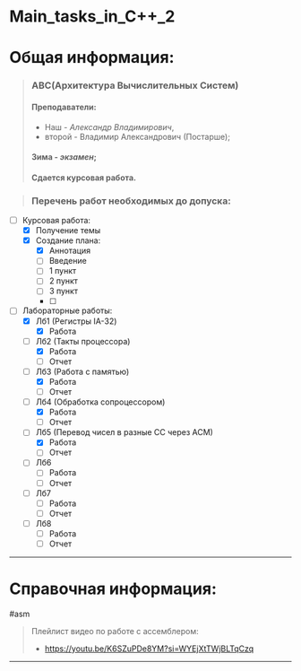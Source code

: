 # Main_tasks_in_C++_2

# Общая информация:

> ### АВС(Архитектура Вычислительных Систем)
>
>#### Преподаватели: 
> - Наш - *Александр Владимирович*, 
> - второй - Владимир Александрович (Постарше);
> 
> #### Зима - *экзамен*;
> #### Сдается курсовая работа.


> ### Перечень работ необходимых до допуска:
- [ ] Курсовая работа:
	- [x] Получение темы
	- [x] Создание плана:
		- [x] Аннотация 
		- [ ] Введение
		- [ ] 1 пункт
		- [ ] 2 пункт
		- [ ] 3 пункт
		- [ ] 
- [ ] Лабораторные работы:
	- [x] Лб1 (Регистры IA-32)
		- [x] Работа
	- [ ] Лб2 (Такты процессора)
		- [x] Работа
		- [ ] Отчет
	- [ ] Лб3 (Работа с памятью)
		- [x] Работа 
		- [ ] Отчет
	- [ ] Лб4 (Обработка сопроцессором)
		- [x] Работа 
		- [ ] Отчет
	- [ ] Лб5 (Перевод чисел в разные СС через АСМ)
		- [x] Работа
		- [ ] Отчет
	- [ ] Лб6
		- [ ] Работа
		- [ ] Отчет
	- [ ] Лб7
		- [ ] Работа
		- [ ] Отчет
	- [ ] Лб8
		- [ ] Работа
		- [ ] Отчет

---
# Справочная информация:

#asm

> Плейлист видео по работе с ассемблером:
> - https://youtu.be/K6SZuPDe8YM?si=WYEjXtTWjBLTqCzq

---
